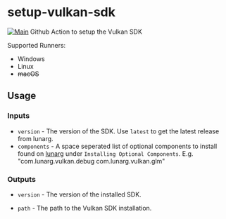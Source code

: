 # setup-vulkan-sdk
[![Main](https://github.com/TWoolhouse/setup-vulkan-sdk/actions/workflows/test.yml/badge.svg)](https://github.com/TWoolhouse/setup-vulkan-sdk/actions/workflows/test.yml)
Github Action to setup the Vulkan SDK

Supported Runners:
- Windows
- Linux
- ~~macOS~~

## Usage

### Inputs

- `version` - The version of the SDK. Use `latest` to get the latest release from lunarg.
- `components` - A space seperated list of optional components to install found on [lunarg](https://vulkan.lunarg.com/doc/sdk/1.3.224.1/windows/getting_started.html) under `Installing Optional Components`. E.g. "com.lunarg.vulkan.debug com.lunarg.vulkan.glm"

### Outputs

- `version` - The version of the installed SDK.

- `path` - The path to the Vulkan SDK installation.
